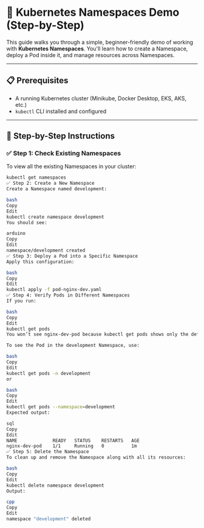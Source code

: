 # 🚀 Kubernetes Namespaces Demo (Step-by-Step)

This guide walks you through a simple, beginner-friendly demo of working with **Kubernetes Namespaces**. You'll learn how to create a Namespace, deploy a Pod inside it, and manage resources across Namespaces.

---

## 📋 Prerequisites

- A running Kubernetes cluster (Minikube, Docker Desktop, EKS, AKS, etc.)
- `kubectl` CLI installed and configured

---

## 🧪 Step-by-Step Instructions

### ✅ Step 1: Check Existing Namespaces

To view all the existing Namespaces in your cluster:

```bash
kubectl get namespaces
✅ Step 2: Create a New Namespace
Create a Namespace named development:

bash
Copy
Edit
kubectl create namespace development
You should see:

arduino
Copy
Edit
namespace/development created
✅ Step 3: Deploy a Pod into a Specific Namespace
Apply this configuration:

bash
Copy
Edit
kubectl apply -f pod-nginx-dev.yaml
✅ Step 4: Verify Pods in Different Namespaces
If you run:

bash
Copy
Edit
kubectl get pods
You won’t see nginx-dev-pod because kubectl get pods shows only the default Namespace by default.

To see the Pod in the development Namespace, use:

bash
Copy
Edit
kubectl get pods -n development
or

bash
Copy
Edit
kubectl get pods --namespace=development
Expected output:

sql
Copy
Edit
NAME             READY   STATUS    RESTARTS   AGE
nginx-dev-pod    1/1     Running   0          1m
✅ Step 5: Delete the Namespace
To clean up and remove the Namespace along with all its resources:

bash
Copy
Edit
kubectl delete namespace development
Output:

cpp
Copy
Edit
namespace "development" deleted

